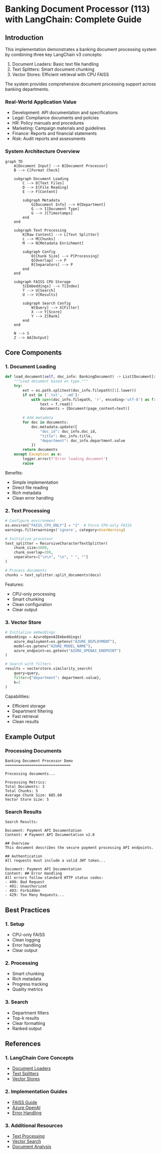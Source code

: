 # Banking Document Processor (113) with LangChain: Complete Guide

## Introduction

This implementation demonstrates a banking document processing system by combining three key LangChain v3 concepts:
1. Document Loaders: Basic text file handling
2. Text Splitters: Smart document chunking
3. Vector Stores: Efficient retrieval with CPU FAISS

The system provides comprehensive document processing support across banking departments.

### Real-World Application Value
- Development: API documentation and specifications
- Legal: Compliance documents and policies
- HR: Policy manuals and procedures
- Marketing: Campaign materials and guidelines
- Finance: Reports and financial statements
- Risk: Audit reports and assessments

### System Architecture Overview
```mermaid
graph TD
    A[Document Input] --> B[Document Processor]
    B --> C[Format Check]
    
    subgraph Document Loading
        C --> D[Text Files]
        D --> E[File Reading]
        E --> F[Content]
        
        subgraph Metadata
            G[Document Info] --> H[Department]
            G --> I[Document Type]
            G --> J[Timestamps]
        end
    end
    
    subgraph Text Processing
        K[Raw Content] --> L[Text Splitter]
        L --> M[Chunks]
        M --> N[Metadata Enrichment]
        
        subgraph Config
            O[Chunk Size] --> P[Processing]
            Q[Overlap] --> P
            R[Separators] --> P
        end
    end
    
    subgraph FAISS CPU Storage
        S[Embeddings] --> T[Index]
        T --> U[Search]
        U --> V[Results]
        
        subgraph Search Config
            W[Query] --> X[Filter]
            X --> Y[Score]
            Y --> Z[Rank]
        end
    end
    
    N --> S
    Z --> AA[Output]
```

## Core Components

### 1. Document Loading
```python
def load_document(self, doc_info: BankingDocument) -> List[Document]:
    """Load document based on type."""
    try:
        ext = os.path.splitext(doc_info.filepath)[1].lower()
        if ext in ['.txt', '.md']:
            with open(doc_info.filepath, 'r', encoding='utf-8') as f:
                text = f.read()
                documents = [Document(page_content=text)]
        
        # Add metadata
        for doc in documents:
            doc.metadata.update({
                "doc_id": doc_info.doc_id,
                "title": doc_info.title,
                "department": doc_info.department.value
            })
        return documents
    except Exception as e:
        logger.error(f"Error loading document")
        raise
```

Benefits:
- Simple implementation
- Direct file reading
- Rich metadata
- Clean error handling

### 2. Text Processing
```python
# Configure environment
os.environ["FAISS_CPU_ONLY"] = "1"  # Force CPU-only FAISS
warnings.filterwarnings('ignore', category=UserWarning)

# Initialize processor
text_splitter = RecursiveCharacterTextSplitter(
    chunk_size=1000,
    chunk_overlap=200,
    separators=["\n\n", "\n", " ", ""]
)

# Process documents
chunks = text_splitter.split_documents(docs)
```

Features:
- CPU-only processing
- Smart chunking
- Clean configuration
- Clear output

### 3. Vector Store
```python
# Initialize embeddings
embeddings = AzureOpenAIEmbeddings(
    azure_deployment=os.getenv("AZURE_DEPLOYMENT"),
    model=os.getenv("AZURE_MODEL_NAME"),
    azure_endpoint=os.getenv("AZURE_OPENAI_ENDPOINT")
)

# Search with filters
results = vectorstore.similarity_search(
    query=query,
    filter={"department": department.value},
    k=2
)
```

Capabilities:
- Efficient storage
- Department filtering
- Fast retrieval
- Clean results

## Example Output

### Processing Documents
```
Banking Document Processor Demo
==============================

Processing documents...

Processing Metrics:
Total Documents: 3
Total Chunks: 5
Average Chunk Size: 685.60
Vector Store Size: 5
```

### Search Results
```
Search Results:

Document: Payment API Documentation
Content: # Payment API Documentation v2.0

## Overview
This document describes the secure payment processing API endpoints.

## Authentication
All requests must include a valid JWT token...

Document: Payment API Documentation
Content: ## Error Handling
All errors follow standard HTTP status codes:
- 400: Bad Request
- 401: Unauthorized
- 403: Forbidden
- 429: Too Many Requests...
```

## Best Practices

### 1. Setup
- CPU-only FAISS
- Clean logging
- Error handling
- Clear output

### 2. Processing
- Smart chunking
- Rich metadata
- Progress tracking
- Quality metrics

### 3. Search
- Department filters
- Top-k results
- Clear formatting
- Ranked output

## References

### 1. LangChain Core Concepts
- [Document Loaders](https://python.langchain.com/docs/modules/data_connection/document_loaders)
- [Text Splitters](https://python.langchain.com/docs/modules/data_connection/document_transformers)
- [Vector Stores](https://python.langchain.com/docs/modules/data_connection/vectorstores)

### 2. Implementation Guides
- [FAISS Guide](https://python.langchain.com/docs/integrations/vectorstores/faiss)
- [Azure OpenAI](https://python.langchain.com/docs/integrations/platforms/azure_openai)
- [Error Handling](https://python.langchain.com/docs/guides/debugging)

### 3. Additional Resources
- [Text Processing](https://docs.microsoft.com/azure/architecture/guide/textprocessing)
- [Vector Search](https://docs.microsoft.com/azure/search/vector-search-overview)
- [Document Analysis](https://docs.microsoft.com/azure/applied-ai-services/document-intelligence)